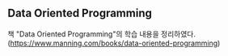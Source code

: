 ## Data Oriented Programming
책 "Data Oriented Programming"의 학습 내용을 정리하였다.  
(https://www.manning.com/books/data-oriented-programming)
